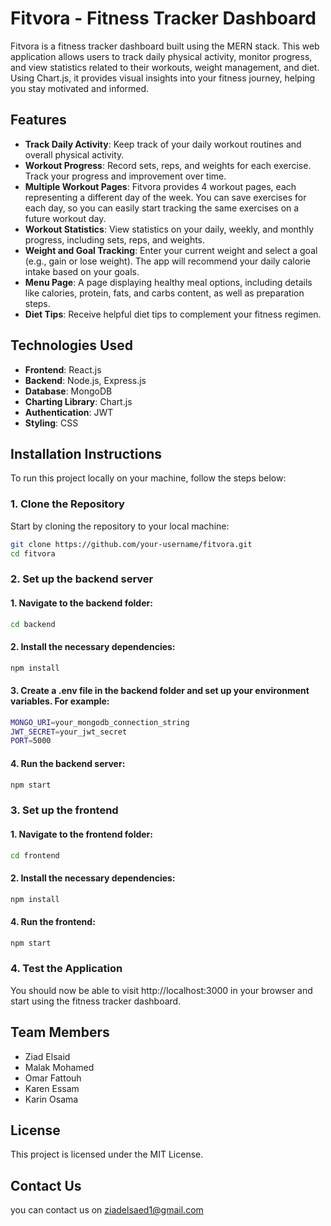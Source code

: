# **Fitvora - Fitness Tracker Dashboard**

Fitvora is a fitness tracker dashboard built using the MERN stack. This web application allows users to track daily physical activity, monitor progress, and view statistics related to their workouts, weight management, and diet. Using Chart.js, it provides visual insights into your fitness journey, helping you stay motivated and informed.

## **Features**
- **Track Daily Activity**: Keep track of your daily workout routines and overall physical activity.
- **Workout Progress**: Record sets, reps, and weights for each exercise. Track your progress and improvement over time.
- **Multiple Workout Pages**: Fitvora provides 4 workout pages, each representing a different day of the week. You can save exercises for each day, so you can easily start tracking the same exercises on a future workout day.
- **Workout Statistics**: View statistics on your daily, weekly, and monthly progress, including sets, reps, and weights.
- **Weight and Goal Tracking**: Enter your current weight and select a goal (e.g., gain or lose weight). The app will recommend your daily calorie intake based on your goals.
- **Menu Page**: A page displaying healthy meal options, including details like calories, protein, fats, and carbs content, as well as preparation steps.
- **Diet Tips**: Receive helpful diet tips to complement your fitness regimen.

## **Technologies Used**
- **Frontend**: React.js
- **Backend**: Node.js, Express.js
- **Database**: MongoDB
- **Charting Library**: Chart.js
- **Authentication**: JWT 
- **Styling**: CSS

## **Installation Instructions**

To run this project locally on your machine, follow the steps below:

### **1. Clone the Repository**
Start by cloning the repository to your local machine:

```bash
git clone https://github.com/your-username/fitvora.git
cd fitvora
```

### **2. Set up the backend server**

####  **1. Navigate to the backend folder:**
```bash
cd backend
```

####  **2. Install the necessary dependencies:**
```bash
npm install
```

####  **3. Create a .env file in the backend folder and set up your environment variables. For example:**
```bash
MONGO_URI=your_mongodb_connection_string
JWT_SECRET=your_jwt_secret
PORT=5000
```

####  **4. Run the backend server:**
```bash
npm start
```

### **3. Set up the frontend**

####  **1. Navigate to the frontend folder:**
```bash
cd frontend
```

####  **2. Install the necessary dependencies:**
```bash
npm install
```

####  **4. Run the frontend:**
```bash
npm start
```

### **4. Test the Application**
You should now be able to visit http://localhost:3000 in your browser and start using the fitness tracker dashboard.


## **Team Members**
- Ziad Elsaid
- Malak Mohamed
- Omar Fattouh
- Karen Essam
- Karin Osama

## **License**
This project is licensed under the MIT License.

## **Contact Us**
you can contact us on ziadelsaed1@gmail.com

